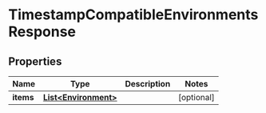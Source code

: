

# TimestampCompatibleEnvironmentsResponse


## Properties

Name | Type | Description | Notes
------------ | ------------- | ------------- | -------------
**items** | [**List&lt;Environment&gt;**](Environment.md) |  |  [optional]




